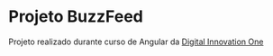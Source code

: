 # Projeto BuzzFeed

Projeto realizado durante curso de Angular da [Digital Innovation One](https://www.dio.me)

